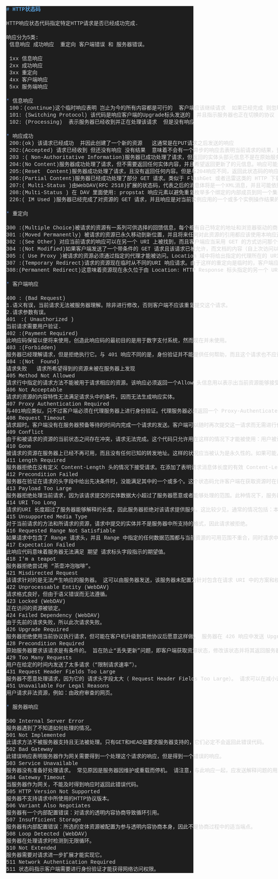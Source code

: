 <div><div style="color: rgb(212, 212, 212); background-color: rgb(30, 30, 30); font-family: Consolas, &quot;Courier New&quot;, monospace; line-height: 19px; white-space: pre;"><div><span style="color: #569cd6;font-weight: bold;"># HTTP状态码</span></div><br><div>HTTP响应状态代码指定特定HTTP请求是否已经成功完成.  </div><br><div>响应分为5类:</div><div> 信息响应 成功响应  重定向 客户端错误 和 服务器错误。  </div><br><div> 1xx 信息响应  </div><div> 2xx 成功响应  </div><div> 3xx 重定向  </div><div> 4xx 客户端响应  </div><div> 5xx 服务端响应  </div><br><div><span style="color: #6796e6;">*</span> 信息响应</div><div> 100：(continue)这个临时响应表明 岂止为今的所有内容都是可行的  客户端应该继续请求  如果已经完成 则忽略它</div><div> 101: (Switching Protocol) 该代码是响应客户端的Upgrade标头发送的  并且指示服务器也正在切换的协议</div><div> 102: (Processing)  表示服务器已经收到并正在处理该请求  但是没有响应</div><br><div><span style="color: #6796e6;">*</span> 响应成功</div><div> 200:(ok) 该请求已经成功  并因此创建了一个新的资源   这通常是在PUT请求之后发送的响应  </div><div> 202:(Accepted) 请求已经收到 但还没有响应 没有结果  意味着不会有一个异步的响应去表明当前请求的结果，预期另外的进程和服务去处理请求，或者批处理。</div><div> 203 :( Non-Authoritative Information)服务器已成功处理了请求，但返回的实体头部元信息不是在原始服务器上有效的确定集合，而是来自本地或者第三方的拷贝。当前的信息可能是原始版本的子集或者超集。例如，包含资源的元数据可能导致原始服务器知道元信息的超集。使用此状态码不是必须的，而且只有在响应不使用此状态码便会返回200 OK的情况下才是合适的。  </div><div> 204:(No Content)服务器成功处理了请求，但不需要返回任何实体内容，并且希望返回更新了的元信息。响应可能通过实体头部的形式，返回新的或更新后的元信息。如果存在这些头部信息，则应当与所请求的变量相呼应。如果客户端是浏览器的话，那么用户浏览器应保留发送了该请求的页面，而不产生任何文档视图上的变化，即使按照规范新的或更新后的元信息应当被应用到用户浏览器活动视图中的文档。由于204响应被禁止包含任何消息体，因此它始终以消息头后的第一个空行结尾。  </div><div> 205:(Reset  Content)服务器成功处理了请求，且没有返回任何内容。但是与204响应不同，返回此状态码的响应要求请求者重置文档视图。该响应主要是被用于接受用户输入后，立即重置表单，以便用户能够轻松地开始另一次输入。与204响应一样，该响应也被禁止包含任何消息体，且以消息头后的第一个空行结束。  </div><div> 206:(Partial Content)服务器已经成功处理了部分 GET 请求。类似于 FlashGet 或者迅雷这类的 HTTP 下载工具都是使用此类响应实现断点续传或者将一个大文档分解为多个下载段同时下载。该请求必须包含 Range 头信息来指示客户端希望得到的内容范围，并且可能包含 If-Range 来作为请求条件。  </div><div> 207:( Multi-Status )由WebDAV(RFC 2518)扩展的状态码，代表之后的消息体将是一个XML消息，并且可能依照之前子请求数量的不同，包含一系列独立的响应代码。  </div><div> 208:(Multi-Status ) 在 DAV 里面使用: propstat 响应元素以避免重复枚举多个绑定的内部成员到同一个集合。  </div><div> 226:( IM Used )服务器已经完成了对资源的 GET 请求，并且响应是对当前实例应用的一个或多个实例操作结果的表示。  </div><br><div><span style="color: #6796e6;">*</span> 重定向</div><br><div>300 :(Multiple Choice)被请求的资源有一系列可供选择的回馈信息，每个都有自己特定的地址和浏览器驱动的商议信息。用户或浏览器能够自行选择一个首选的地址进行重定向。  </div><div>301 :(Moved Permanently) 被请求的资源已永久移动到新位置，并且将来任何对此资源的引用都应该使用本响应返回的若干个 URI 之一。如果可能，拥有链接编辑功能的客户端应当自动把请求的地址修改为从服务器反馈回来的地址。除非额外指定，否则这个响应也是可缓存的。  </div><div>302 :(See Other) 对应当前请求的响应可以在另一个 URI 上被找到，而且客户端应当采用 GET 的方式访问那个资源。这个方法的存在主要是为了允许由脚本激活的POST请求输出重定向到一个新的资源。  </div><div>304 :(Not Modified)如果客户端发送了一个带条件的 GET 请求且该请求已被允许，而文档的内容（自上次访问以来或者根据请求的条件）并没有改变，则服务器应当返回这个状态码。304 响应禁止包含消息体，因此始终以消息头后的第一个空行结尾。  </div><div>305 :( Use Proxy )被请求的资源必须通过指定的代理才能被访问。Location 域中将给出指定的代理所在的 URI 信息，接收者需要重复发送一个单独的请求，通过这个代理才能访问相应资源。只有原始服务器才能建立305响应。 </div><div>307 :(Temporary Redirect)请求的资源现在临时从不同的URI 响应请求。由于这样的重定向是临时的，客户端应当继续向原有地址发送以后的请求。只有在Cache-Control或Expires中进行了指定的情况下，这个响应才是可缓存的。  </div><div>308:(Permanent Redirect)这意味着资源现在永久位于由 Location: HTTP Response 标头指定的另一个 URI。 这与 301 Moved Permanently HTTP 响应代码具有相同的语义，但用户代理不能更改所使用的 HTTP 方法：如果在第一个请求中使用 POST，则必须在第二个请求中使用 POST。  </div><br><div><span style="color: #6796e6;">*</span> 客户端响应</div><br><div>400 : (Bad Request)  </div><div>1.语义有误，当前请求无法被服务器理解。除非进行修改，否则客户端不应该重复提交这个请求。  </div><div>2.请求参数有误。  </div><div>401　:( Unauthorized )  </div><div>当前请求需要用户验证.  </div><div>402 :(Payment Required)  </div><div>此响应码保留以便将来使用，创造此响应码的最初目的是用于数字支付系统，然而现在并未使用。  </div><div>403 :(Forbidden)  </div><div>服务器已经理解请求，但是拒绝执行它。与 401 响应不同的是，身份验证并不能提供任何帮助，而且这个请求也不应该被重复提交。如果这不是一个 HEAD 请求，而且服务器希望能够讲清楚为何请求不能被执行，那么就应该在实体内描述拒绝的原因。当然服务器也可以返回一个 404 响应，假如它不希望让客户端获得任何信息。  </div><div>404 :(Not  Found)  </div><div>请求失败   请求所希望得到的资源未被在服务器上发现</div><div>405 Method Not Allowed</div><div>请求行中指定的请求方法不能被用于请求相应的资源。该响应必须返回一个Allow 头信息用以表示出当前资源能够接受的请求方法的列表。 　　鉴于 PUT，DELETE 方法会对服务器上的资源进行写操作，因而绝大部分的网页服务器都不支持或者在默认配置下不允许上述请求方法，对于此类请求均会返回405错误。</div><div>406 Not Acceptable</div><div>请求的资源的内容特性无法满足请求头中的条件，因而无法生成响应实体。</div><div>407 Proxy Authentication Required</div><div>与401响应类似，只不过客户端必须在代理服务器上进行身份验证。代理服务器必须返回一个 Proxy-Authenticate 用以进行身份询问。客户端可以返回一个 Proxy-Authorization 信息头用以验证。</div><div>408 Request Timeout</div><div>请求超时。客户端没有在服务器预备等待的时间内完成一个请求的发送。客户端可以随时再次提交这一请求而无需进行任何更改。</div><div>409 Conflict</div><div>由于和被请求的资源的当前状态之间存在冲突，请求无法完成。这个代码只允许用在这样的情况下才能被使用：用户被认为能够解决冲突，并且会重新提交新的请求。该响应应当包含足够的信息以便用户发现冲突的源头。</div><div>410 Gone</div><div>被请求的资源在服务器上已经不再可用，而且没有任何已知的转发地址。这样的状况应当被认为是永久性的。如果可能，拥有链接编辑功能的客户端应当在获得用户许可后删除所有指向这个地址的引用。如果服务器不知道或者无法确定这个状况是否是永久的，那么就应该使用 404 状态码。除非额外说明，否则这个响应是可缓存的。</div><div>411 Length Required</div><div>服务器拒绝在没有定义 Content-Length 头的情况下接受请求。在添加了表明请求消息体长度的有效 Content-Length 头之后，客户端可以再次提交该请求。</div><div>412 Precondition Failed</div><div>服务器在验证在请求的头字段中给出先决条件时，没能满足其中的一个或多个。这个状态码允许客户端在获取资源时在请求的元信息（请求头字段数据）中设置先决条件，以此避免该请求方法被应用到其希望的内容以外的资源上。</div><div>413 Payload Too Large</div><div>服务器拒绝处理当前请求，因为该请求提交的实体数据大小超过了服务器愿意或者能够处理的范围。此种情况下，服务器可以关闭连接以免客户端继续发送此请求。如果这个状况是临时的，服务器应当返回一个 Retry-After 的响应头，以告知客户端可以在多少时间以后重新尝试。</div><div>414 URI Too Long</div><div>请求的URI 长度超过了服务器能够解释的长度，因此服务器拒绝对该请求提供服务。这比较少见，通常的情况包括：本应使用POST方法的表单提交变成了GET方法，导致查询字符串（Query String）过长。</div><div>415 Unsupported Media Type</div><div>对于当前请求的方法和所请求的资源，请求中提交的实体并不是服务器中所支持的格式，因此请求被拒绝。</div><div>416 Requested Range Not Satisfiable</div><div>如果请求中包含了 Range 请求头，并且 Range 中指定的任何数据范围都与当前资源的可用范围不重合，同时请求中又没有定义 If-Range 请求头，那么服务器就应当返回416状态码。</div><div>417 Expectation Failed</div><div>此响应代码意味着服务器无法满足 期望 请求标头字段指示的期望值。</div><div>418 I'm a teapot</div><div>服务器拒绝尝试用 “茶壶冲泡咖啡”。</div><div>421 Misdirected Request</div><div>该请求针对的是无法产生响应的服务器。 这可以由服务器发送，该服务器未配置为针对包含在请求 URI 中的方案和权限的组合产生响应。</div><div>422 Unprocessable Entity (WebDAV)</div><div>请求格式良好，但由于语义错误而无法遵循。</div><div>423 Locked (WebDAV)</div><div>正在访问的资源被锁定。</div><div>424 Failed Dependency (WebDAV)</div><div>由于先前的请求失败，所以此次请求失败。</div><div>426 Upgrade Required</div><div>服务器拒绝使用当前协议执行请求，但可能在客户机升级到其他协议后愿意这样做。 服务器在 426 响应中发送 Upgrade 头以指示所需的协议。</div><div>428 Precondition Required</div><div>原始服务器要求该请求是有条件的。 旨在防止“丢失更新”问题，即客户端获取资源状态，修改该状态并将其返回服务器，同时第三方修改服务器上的状态，从而导致冲突。</div><div>429 Too Many Requests</div><div>用户在给定的时间内发送了太多请求（“限制请求速率”）。</div><div>431 Request Header Fields Too Large</div><div>服务器不愿意处理请求，因为它的 请求头字段太大（ Request Header Fields Too Large）。 请求可以在减小请求头字段的大小后重新提交。</div><div>451 Unavailable For Legal Reasons</div><div>用户请求非法资源，例如：由政府审查的网页。</div><br><div><span style="color: #6796e6;">*</span> 服务器响应</div><br><div>500 Internal Server Error</div><div>服务器遇到了不知道如何处理的情况。</div><div>501 Not Implemented</div><div>此请求方法不被服务器支持且无法被处理。只有GET和HEAD是要求服务器支持的，它们必定不会返回此错误代码。</div><div>502 Bad Gateway</div><div>此错误响应表明服务器作为网关需要得到一个处理这个请求的响应，但是得到一个错误的响应。</div><div>503 Service Unavailable</div><div>服务器没有准备好处理请求。 常见原因是服务器因维护或重载而停机。 请注意，与此响应一起，应发送解释问题的用户友好页面。 这个响应应该用于临时条件和 Retry-After：如果可能的话，HTTP头应该包含恢复服务之前的估计时间。 网站管理员还必须注意与此响应一起发送的与缓存相关的标头，因为这些临时条件响应通常不应被缓存。</div><div>504 Gateway Timeout</div><div>当服务器作为网关，不能及时得到响应时返回此错误代码。</div><div>505 HTTP Version Not Supported</div><div>服务器不支持请求中所使用的HTTP协议版本。</div><div>506 Variant Also Negotiates</div><div>服务器有一个内部配置错误：对请求的透明内容协商导致循环引用。</div><div>507 Insufficient Storage</div><div>服务器有内部配置错误：所选的变体资源被配置为参与透明内容协商本身，因此不是协商过程中的适当端点。</div><div>508 Loop Detected (WebDAV)</div><div>服务器在处理请求时检测到无限循环。</div><div>510 Not Extended</div><div>服务器需要对请求进一步扩展才能实现它。</div><div>511 Network Authentication Required</div><div>511 状态码指示客户端需要进行身份验证才能获得网络访问权限。</div></div></div>